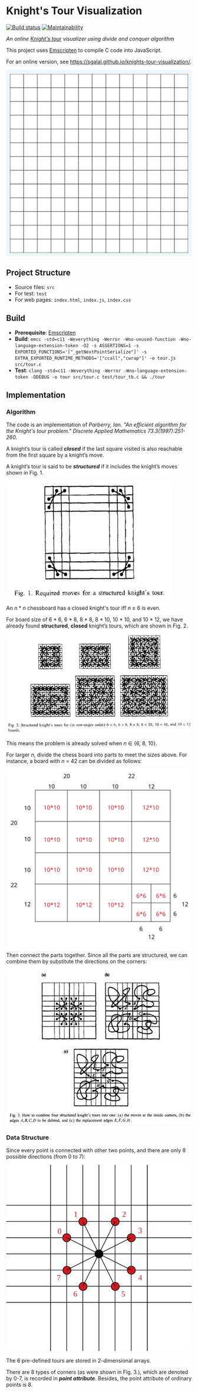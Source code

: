 # Knight's Tour Visualization

[![Build status](https://ci.appveyor.com/api/projects/status/a3t55hc7dcxlwlg2?svg=true)](https://ci.appveyor.com/project/chromezh/knights-tour-visualization) [![Maintainability](https://api.codeclimate.com/v1/badges/31c1219b5c34c6108000/maintainability)](https://codeclimate.com/github/sgalal/knights-tour-visualization/maintainability)

_An online [Knight's tour](https://en.wikipedia.org/wiki/Knight%27s_tour) visualizer using divide and conquer algorithm_

This project uses [Emscripten](http://kripken.github.io/emscripten-site/) to compile C code into JavaScript.

For an online version, see <https://sgalal.github.io/knights-tour-visualization/>.

![Knight's Tour on a 14\*14 board](demo/demo.gif)

## Project Structure

* Source files: `src`
* For test: `test`
* For web pages: `index.html`, `index.js`, `index.css`

## Build

* **Prerequisite**: [Emscripten](http://kripken.github.io/emscripten-site/)
* **Build**: `emcc -std=c11 -Weverything -Werror -Wno-unused-function -Wno-language-extension-token -O2 -s ASSERTIONS=1 -s EXPORTED_FUNCTIONS='["_getNextPointSerialize"]' -s EXTRA_EXPORTED_RUNTIME_METHODS='["ccall","cwrap"]' -o tour.js src/tour.c`
* **Test**: `clang -std=c11 -Weverything -Werror -Wno-language-extension-token -DDEBUG -o tour src/tour.c test/tour_tb.c && ./tour`

## Implementation

### Algorithm

The code is an implementation of _Parberry, Ian. "An efficient algorithm for the Knight's tour problem." Discrete Applied Mathematics 73.3(1997):251-260_.

A knight’s tour is called _**closed**_ if the last square visited is also reachable from the first square by a knight’s move.

A knight’s tour is said to be _**structured**_ if it includes the knight’s moves shown in Fig. 1.

![Fig. 1. Required moves for a structured knight's tour.](demo/Fig1.jpg)

An _n_ \* _n_ chessboard has a closed knight's tour iff _n_ ≥ 6 is even.

For board size of 6 \* 6, 6 \* 8, 8 \* 8, 8 \* 10, 10 \* 10, and 10 \* 12, we have already found **structured**, **closed** knight’s tours, which are shown in Fig. 2.

![Fig. 2. Structured knight’s tours for (in row-major order) 6 x 6, 6 x 8, 8 x 8, 8 x 10, 10 x 10, and 10 x 12 boards.](demo/Fig2.jpg)

This means the problem is already solved when _n_ ∈ {6, 8, 10}.

For larger _n_, divide the chess board into parts to meet the sizes above. For instance, a board with _n_ = 42 can be divided as follows:

![Divide example](demo/divide_example.svg)

Then connect the parts together. Since all the parts are structured, we can combine them by substitute the directions on the corners:

![Fig. 3. How to combine four structured knight’s tours into one.](demo/Fig3.jpg)

### Data Structure

Since every point is connected with other two points, and there are only 8 possible directions (from 0 to 7):

![8 directions](demo/direction.svg)

The 6 pre-defined tours are stored in 2-dimensional arrays.

There are 8 types of corners (as were shown in Fig. 3.), which are denoted by 0-7, is recorded in _**point attribute**_. Besides, the point attribute of ordinary points is 8.
